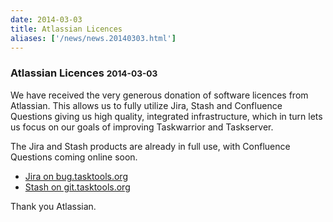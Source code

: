 ```yaml
---
date: 2014-03-03
title: Atlassian Licences
aliases: ['/news/news.20140303.html']
---
```

<div class="col-md-8 main">
 <div class="row">
  <h3>
   Atlassian Licences
   <small>
    2014-03-03
   </small>
  </h3>
  <p>
   We have received the very generous donation of software licences
            from Atlassian.  This allows us to fully utilize Jira, Stash and
            Confluence Questions giving us high quality, integrated
            infrastructure, which in turn lets us focus on our goals of
            improving Taskwarrior and Taskserver.
  </p>
  <p>
   The Jira and Stash products are already in full use, with
            Confluence Questions coming online soon.
  </p>
  <ul class="list-unstyled">
   <li>
    <a href="http://bug.tasktools.org">
     Jira on bug.tasktools.org
    </a>
   </li>
   <li>
    <a href="http://git.tasktools.org">
     Stash on git.tasktools.org
    </a>
   </li>
  </ul>
  <p>
   Thank you Atlassian.
  </p>
 </div>
</div>

